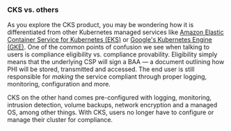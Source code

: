 ### CKS vs. others

As you explore the CKS product, you may be wondering how it is differentiated from other Kubernetes managed services like [Amazon Elastic Container Service for Kubernetes (EKS)](https://aws.amazon.com/eks/) or [Google's Kubernetes Engine (GKE)](https://cloud.google.com/kubernetes-engine/). One of the common points of confusion we see when talking to users is compliance eligibility vs. compliance provability. Eligibility simply means that the underlying CSP will sign a BAA — a document outlining how PHI will be stored, transmitted and accessed. The end user is still responsible for _making_ the service compliant through proper logging, monitoring, configuration and more.

CKS on the other hand comes pre-configured with logging, monitoring, intrusion detection, volume backups, network encryption and a managed OS, among other things. With CKS, users no longer have to configure or manage their cluster for compliance.
